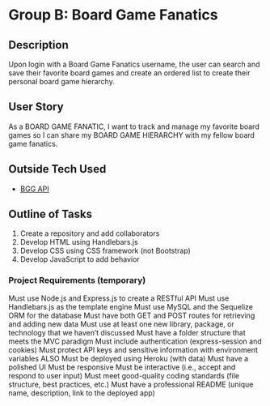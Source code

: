 # Group B: Board Game Fanatics

## Description

Upon login with a Board Game Fanatics username, the user can search and save their favorite board games and create an ordered list to create their personal board game hierarchy.

## User Story

As a BOARD GAME FANATIC, I want to track and manage my favorite board games so I can share my BOARD GAME HIERARCHY with my fellow board game fanatics.

## Outside Tech Used

- [BGG API](https://boardgamegeek.com/wiki/page/BGG_XML_API)

## Outline of Tasks

1. Create a repository and add collaborators
2. Develop HTML using Handlebars.js
3. Develop CSS using CSS framework (not Bootstrap)
4. Develop JavaScript to add behavior

### Project Requirements (temporary)

Must use Node.js and Express.js to create a RESTful API
Must use Handlebars.js as the template engine
Must use MySQL and the Sequelize ORM for the database
Must have both GET and POST routes for retrieving and adding new data
Must use at least one new library, package, or technology that we haven’t discussed
Must have a folder structure that meets the MVC paradigm
Must include authentication (express-session and cookies)
Must protect API keys and sensitive information with environment variables
ALSO
Must be deployed using Heroku (with data)
Must have a polished UI
Must be responsive
Must be interactive (i.e., accept and respond to user input)
Must meet good-quality coding standards (file structure, best practices, etc.)
Must have a professional README (unique name, description, link to the deployed app)
